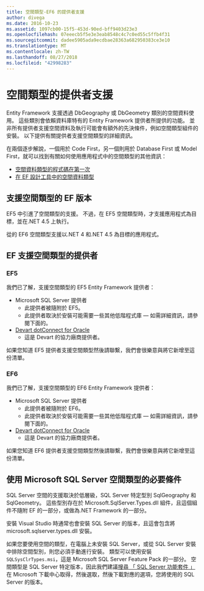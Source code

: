 ```yaml
---
title: 空間類型-EF6 的提供者支援
author: divega
ms.date: 2016-10-23
ms.assetid: 1097cb00-15f5-453d-90ed-bff9403d23e3
ms.openlocfilehash: 07eeecb5f5e3e3eab8548c4c7c0ed55c5ffb4f31
ms.sourcegitcommit: dadee5905ada9ecdbae28363a682950383ce3e10
ms.translationtype: MT
ms.contentlocale: zh-TW
ms.lasthandoff: 08/27/2018
ms.locfileid: "42998283"
---
```

# <a name="provider-support-for-spatial-types"></a>空間類型的提供者支援
Entity Framework 支援透過 DbGeography 或 DbGeometry 類別的空間資料使用。 這些類別會依賴資料庫特有的 Entity Framework 提供者所提供的功能。 並非所有提供者支援空間資料及執行可能會有額外的先決條件，例如空間類型組件的安裝。 以下提供有關提供者支援空間類型的詳細資訊。  

在兩個逐步解說，一個用於 Code First，另一個則用於 Database First 或 Model First，就可以找到有關如何使用應用程式中的空間類型的其他資訊：  

- [空間資料類型的程式碼在第一次](~/ef6/modeling/code-first/data-types/spatial.md)  
- [在 EF 設計工具中的空間資料類型](~/ef6/modeling/designer/data-types/spatial.md)  

## <a name="ef-releases-that-support-spatial-types"></a>支援空間類型的 EF 版本  

EF5 中引進了空間類型的支援。 不過，在 EF5 空間類型時，才支援應用程式為目標，並在.NET 4.5 上執行。  

從的 EF6 空間類型支援以.NET 4 和.NET 4.5 為目標的應用程式。  

## <a name="ef-providers-that-support-spatial-types"></a>EF 支援空間類型的提供者  

### <a name="ef5"></a>EF5  

我們已了解，支援空間類型的 EF5 Entity Framework 提供者：  

- Microsoft SQL Server 提供者  
    - 此提供者被隨附於 EF5。  
    - 此提供者取決於安裝可能需要一些其他低階程式庫 — 如需詳細資訊，請參閱下面的。  
- [Devart dotConnect for Oracle](http://www.devart.com/dotconnect/oracle/)  
    - 這是 Devart 的協力廠商提供者。  

如果您知道 EF5 提供者支援空間類型然後請聯繫，我們會很樂意與將它新增至這份清單。  

### <a name="ef6"></a>EF6  

我們已了解，支援空間類型的 EF6 Entity Framework 提供者：  

- Microsoft SQL Server 提供者  
    - 此提供者被隨附於 EF6。  
    - 此提供者取決於安裝可能需要一些其他低階程式庫 — 如需詳細資訊，請參閱下面的。  
- [Devart dotConnect for Oracle](http://www.devart.com/dotconnect/oracle/)  
    - 這是 Devart 的協力廠商提供者。  

如果您知道 EF6 提供者支援空間類型然後請聯繫，我們會很樂意與將它新增至這份清單。  

## <a name="prerequisites-for-spatial-types-with-microsoft-sql-server"></a>使用 Microsoft SQL Server 空間類型的必要條件  

SQL Server 空間的支援取決於低層級，SQL Server 特定型別 SqlGeography 和 SqlGeometry。 這些型別存在於 Microsoft.SqlServer.Types.dll 組件，且這個組件不隨附 EF 的一部分，或做為.NET Framework 的一部分。  

安裝 Visual Studio 時通常也會安裝 SQL Server 的版本，且這會包含將 microsoft.sqlserver.types.dll 安裝。  

如果您要使用空間的類型，在電腦上未安裝 SQL Server，或從 SQL Server 安裝中排除空間型別，則您必須手動進行安裝。 類型可以使用安裝`SQLSysClrTypes.msi`，這是 Microsoft SQL Server Feature Pack 的一部分。 空間類型是 SQL Server 特定版本，因此我們建議[搜尋 「 SQL Server 功能套件 」](https://www.microsoft.com/en-us/search/result.aspx?q=sql+server+feature+pack)在 Microsoft 下載中心取得，然後選取，然後下載對應的選項，您將使用的 SQL Server 的版本。
